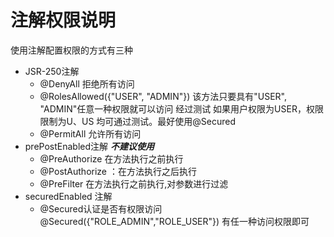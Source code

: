 # 注解权限说明
使用注解配置权限的方式有三种
- JSR-250注解 
  - @DenyAll 拒绝所有访问
  - @RolesAllowed({"USER", "ADMIN"})  该方法只要具有"USER", "ADMIN"任意一种权限就可以访问
    经过测试 如果用户权限为USER，权限限制为U、US 均可通过测试。最好使用@Secured
  - @PermitAll 允许所有访问
- prePostEnabled注解 ***不建议使用***
  - @PreAuthorize  在方法执行之前执行
  - @PostAuthorize ：在方法执行之后执行
  - @PreFilter 在方法执行之前执行,对参数进行过滤
- securedEnabled 注解
  - @Secured认证是否有权限访问 @Secured({"ROLE_ADMIN","ROLE_USER"}) 有任一种访问权限即可